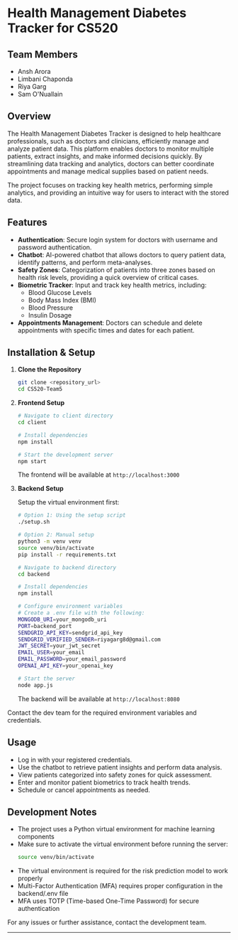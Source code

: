 # Health Management Diabetes Tracker for CS520 

## Team Members
- Ansh Arora  
- Limbani Chaponda  
- Riya Garg  
- Sam O'Nuallain  

## Overview
The Health Management Diabetes Tracker is designed to help healthcare professionals, such as doctors and clinicians, efficiently manage and analyze patient data. This platform enables doctors to monitor multiple patients, extract insights, and make informed decisions quickly. By streamlining data tracking and analytics, doctors can better coordinate appointments and manage medical supplies based on patient needs.

The project focuses on tracking key health metrics, performing simple analytics, and providing an intuitive way for users to interact with the stored data.

## Features
- **Authentication**: Secure login system for doctors with username and password authentication.
- **Chatbot**: AI-powered chatbot that allows doctors to query patient data, identify patterns, and perform meta-analyses.
- **Safety Zones**: Categorization of patients into three zones based on health risk levels, providing a quick overview of critical cases.
- **Biometric Tracker**: Input and track key health metrics, including:
  - Blood Glucose Levels  
  - Body Mass Index (BMI)  
  - Blood Pressure  
  - Insulin Dosage  
- **Appointments Management**: Doctors can schedule and delete appointments with specific times and dates for each patient.

## Installation & Setup

1. **Clone the Repository**
   ```sh
   git clone <repository_url>
   cd CS520-Team5
   ```

2. **Frontend Setup**
   ```sh
   # Navigate to client directory
   cd client

   # Install dependencies
   npm install

   # Start the development server
   npm start
   ```

   The frontend will be available at `http://localhost:3000`

3. **Backend Setup**

   Setup the virtual environment first: 

   ```sh
   # Option 1: Using the setup script
   ./setup.sh

   # Option 2: Manual setup
   python3 -m venv venv
   source venv/bin/activate
   pip install -r requirements.txt
   ```
   ```sh
   # Navigate to backend directory
   cd backend

   # Install dependencies
   npm install

   # Configure environment variables
   # Create a .env file with the following:
   MONGODB_URI=your_mongodb_uri
   PORT=backend_port
   SENDGRID_API_KEY=sendgrid_api_key
   SENDGRID_VERIFIED_SENDER=riyagarg8d@gmail.com
   JWT_SECRET=your_jwt_secret
   EMAIL_USER=your_email
   EMAIL_PASSWORD=your_email_password
   OPENAI_API_KEY=your_openai_key

   # Start the server
   node app.js
   ```

   The backend will be available at `http://localhost:8080`

Contact the dev team for the required environment variables and credentials.

## Usage
- Log in with your registered credentials.
- Use the chatbot to retrieve patient insights and perform data analysis.
- View patients categorized into safety zones for quick assessment.
- Enter and monitor patient biometrics to track health trends.
- Schedule or cancel appointments as needed.

## Development Notes
- The project uses a Python virtual environment for machine learning components
- Make sure to activate the virtual environment before running the server:
  ```sh
  source venv/bin/activate
  ```
- The virtual environment is required for the risk prediction model to work properly
- Multi-Factor Authentication (MFA) requires proper configuration in the backend/.env file
- MFA uses TOTP (Time-based One-Time Password) for secure authentication

For any issues or further assistance, contact the development team.

---


